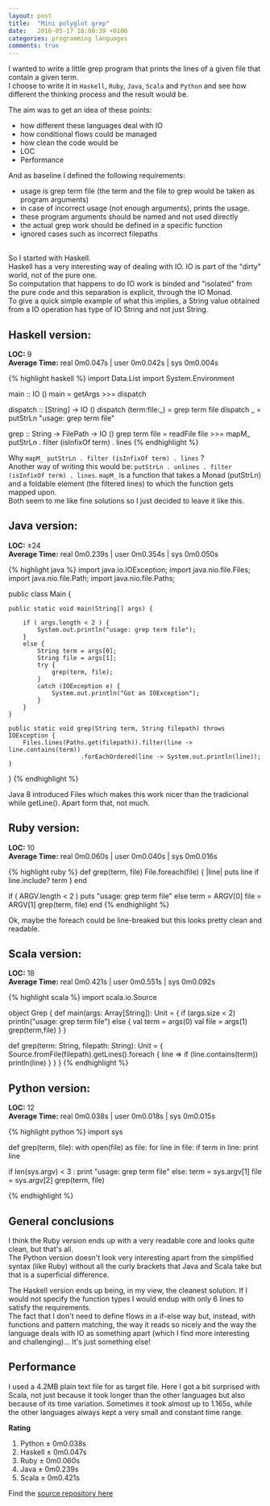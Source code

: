 ```yaml
---
layout: post
title:  "Mini polyglot grep"
date:   2016-05-17 18:00:39 +0100
categories: programming languages
comments: true
---
```


I wanted to write a little grep program that prints the lines of a given file that contain a given term.<br>
I choose to write it in ```Haskell```, ```Ruby```, ```Java```, ```Scala``` and ```Python``` and see how different the thinking process and the result would be.

The aim was to get an idea of these points:

- how different these languages deal with IO
- how conditional flows could be managed
- how clean the code would be
- LOC
- Performance


 And as baseline I defined the following requirements:

- usage is grep term file (the term and the file to grep would be taken as program arguments)
- in case of incorrect usage (not enough arguments), prints the usage. 
- these program arguments should be named and not used directly
- the actual grep work should be defined in a specific function
- ignored cases such as incorrect filepaths

<br>
So I started with Haskell. <br>
Haskell has a very interesting way of dealing with IO. IO is part of the "dirty" world, not of the pure one. <br>
So computation that happens to do IO work is binded and "isolated" from the pure code and this separation is explicit, through the IO Monad.<br>
To give a quick simple example of what this implies, a String value obtained from a IO operation has type of IO String and not just String.

## Haskell version:

**LOC:** 9<br>
**Average Time:** real 0m0.047s | user 0m0.042s | sys 0m0.004s

{% highlight haskell %}
import Data.List
import System.Environment

main :: IO ()
main = getArgs >>= dispatch

dispatch :: [String] -> IO ()
dispatch (term:file:_) = grep term file
dispatch _ = putStrLn "usage: grep term file"

grep :: String -> FilePath -> IO ()
grep term file = readFile file >>= mapM_ putStrLn . filter (isInfixOf term) . lines
{% endhighlight %}


Why ```mapM_ putStrLn . filter (isInfixOf term) . lines``` ? <br>
Another way of writing this would be: ```putStrLn . unlines . filter (isInfixOf term) . lines```.
```mapM_``` is a function that takes a Monad (putStrLn) and a foldable element (the filtered lines) to which the function gets mapped upon.<br>
Both seem to me like fine solutions so I just decided to leave it like this.


## Java version:

**LOC:** ±24<br>
**Average Time:** real 0m0.239s | user 0m0.354s | sys 0m0.050s

{% highlight java %}
import java.io.IOException;
import java.nio.file.Files;
import java.nio.file.Path;
import java.nio.file.Paths;

public class Main {

    public static void main(String[] args) {

        if ( args.length < 2 ) {
            System.out.println("usage: grep term file");
        }
        else {
            String term = args[0];
            String file = args[1];
            try { 
                grep(term, file);
            }
            catch (IOException e) {
                System.out.println("Got an IOException");
            }
        }
    }

    public static void grep(String term, String filepath) throws IOException {
        Files.lines(Paths.get(filepath)).filter(line -> line.contains(term))
                        .forEachOrdered(line -> System.out.println(line));
    }
}
{% endhighlight %}


Java 8 introduced Files which makes this work nicer than the tradicional while getLine().
Apart form that, not much.



## Ruby version:

**LOC:** 10<br>
**Average Time:** real 0m0.060s | user 0m0.040s | sys 0m0.016s 

{% highlight ruby %}
def grep(term, file)
    File.foreach(file) { |line| puts line if line.include? term }
end

if ( ARGV.length < 2 )
    puts "usage: grep term file"
else
    term = ARGV[0]
    file = ARGV[1]
    grep(term, file)
end
{% endhighlight %} 

Ok, maybe the foreach could be line-breaked but this looks pretty clean and readable.


## Scala version:

**LOC:** 18<br>
**Average Time:** real 0m0.421s | user 0m0.551s | sys 0m0.092s

{% highlight scala %}
import scala.io.Source

object Grep {
   def main(args: Array[String]): Unit = {
      if (args.size < 2)
         println("usage: grep term file")
      else {
         val term = args(0)
         val file = args(1)
         grep(term,file) 
      }
   }
   
   def grep(term: String, filepath: String): Unit = {
      Source.fromFile(filepath).getLines().foreach { line =>
         if (line.contains(term))
            println(line)
      }
   }
}
{% endhighlight %} 



## Python version:

**LOC:** 12<br>
**Average Time:** real 0m0.038s | user 0m0.018s | sys 0m0.015s

{% highlight python %}
import sys

def grep(term, file):
    with open(file) as file:
        for line in file:
            if term in line: 
                print line

if len(sys.argv) < 3 :
    print "usage: grep term file"
else: 
    term = sys.argv[1]
    file = sys.argv[2]
    grep(term, file)

{% endhighlight %} 


## General conclusions

I think the Ruby version ends up with a very readable core and looks quite clean, but that's all.<br>
The Python version doesn't look very interesting apart from the simplified syntax (like Ruby) without all the curly brackets that Java and Scala take but that is a  superficial difference. 

The Haskell version ends up being, in my view, the cleanest solution. If I would not specify the function types I would endup with only 6 lines to satisfy the requirements.<br>
The fact that I don't need to define flows in a if-else way but, instead, with functions and pattern matching, the way it reads so nicely and the way the language deals with IO as something apart (which I find more interesting and challenging)... It's just something else!

## Performance 
I used a 4.2MB plain text file for as target file. 
Here I got a bit surprised with Scala, not just because it took longer than the other languages but also because of its time variation. Sometimes it took almost up to 1.165s, while the other languages always kept a very small and constant time range. 

**Rating**

1. Python     ± 0m0.038s
2. Haskell    ± 0m0.047s
3. Ruby       ± 0m0.060s
4. Java       ± 0m0.239s
5. Scala      ± 0m0.421s

Find the [source repository here](https://github.com/NunoAlexandre/grep)

